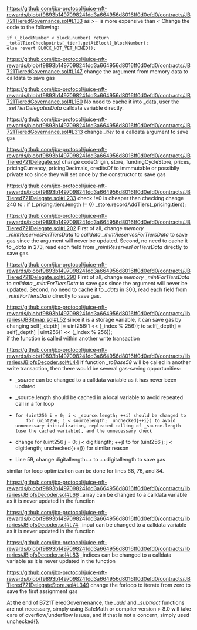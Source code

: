 https://github.com/jbx-protocol/juice-nft-rewards/blob/f9893b1497098241dd3a664956d8016ff0d0efd0/contracts/JB721TieredGovernance.sol#L133
as *>=* is more expensive than *<*
Change the code to the following:

    if (_blockNumber < block.number) return _totalTierCheckpoints[_tier].getAtBlock(_blockNumber);
    else revert BLOCK_NOT_YET_MINED();

https://github.com/jbx-protocol/juice-nft-rewards/blob/f9893b1497098241dd3a664956d8016ff0d0efd0/contracts/JB721TieredGovernance.sol#L147
change the argument from memory data to calldata to save gas

https://github.com/jbx-protocol/juice-nft-rewards/blob/f9893b1497098241dd3a664956d8016ff0d0efd0/contracts/JB721TieredGovernance.sol#L160
No need to cache it into _data, user the *_setTierDelegatesData* calldata variable directly. 

https://github.com/jbx-protocol/juice-nft-rewards/blob/f9893b1497098241dd3a664956d8016ff0d0efd0/contracts/JB721TieredGovernance.sol#L313
change *_tier* to a calldata argument to save gas

https://github.com/jbx-protocol/juice-nft-rewards/blob/f9893b1497098241dd3a664956d8016ff0d0efd0/contracts/JBTiered721Delegate.sol
change codeOrigin, store, fundingCycleStore, prices, pricingCurrency, pricingDecimals, creditsOf to immmutable or possiblly private too since they will set once by the constructor to save gas

https://github.com/jbx-protocol/juice-nft-rewards/blob/f9893b1497098241dd3a664956d8016ff0d0efd0/contracts/JBTiered721Delegate.sol#L233
check !=0 is cheaper than checking 
change 240 to :  if (_pricing.tiers.length != 0) _store.recordAddTiers(_pricing.tiers);

https://github.com/jbx-protocol/juice-nft-rewards/blob/f9893b1497098241dd3a664956d8016ff0d0efd0/contracts/JBTiered721Delegate.sol#L202
First of all, change *memory _mintReservesForTiersData* to *calldata _mintReservesForTiersData* to save gas since the argument will never be updated. Second, no need to cache it to *_data* in 273, read each field from *_mintReservesForTiersData* directly to save gas.

https://github.com/jbx-protocol/juice-nft-rewards/blob/f9893b1497098241dd3a664956d8016ff0d0efd0/contracts/JBTiered721Delegate.sol#L290
First of all, change *memory _mintForTiersData* to *calldata _mintForTiersData* to save gas since the argument will never be updated. Second, no need to cache it to *_data* in 300, read each field from *_mintForTiersData* directly to save gas.

https://github.com/jbx-protocol/juice-nft-rewards/blob/f9893b1497098241dd3a664956d8016ff0d0efd0/contracts/libraries/JBBitmap.sol#L52
since it is a storage variable, it can save gas by changing
    self[_depth] |= uint256(1 << (_index % 256));
to 
    self[_depth] = self[_depth] | uint256(1 << (_index % 256));    
if the function is called within another write transaction

https://github.com/jbx-protocol/juice-nft-rewards/blob/f9893b1497098241dd3a664956d8016ff0d0efd0/contracts/libraries/JBIpfsDecoder.sol#L44
if function *_toBase58* will be called in another write transaction, then there would be several gas-saving opportunities:
- *_source* can be changed to a calldata variable as it has never been updated
- _source.length should be cached in a local variable to avoid repeated call in a for loop
-     for (uint256 i = 0; i < _source.length; ++i) should be changed to
          for (uint256; i < sourcelength;  unchecked{++i}) to avoid unnecessary initialization, repleated calling of _source.length (use the cached variable), and the unnecessary check
-  change 
            for (uint256 j = 0; j < digitlength; ++j)
   to 
                  for (uint256 j; j < digitlength;  unchecked{++j}) for similar reason

- Line 59, change digitallength++ to ++digitallength to save gas

similar for loop optimization can be done for lines 68, 76, and 84.

https://github.com/jbx-protocol/juice-nft-rewards/blob/f9893b1497098241dd3a664956d8016ff0d0efd0/contracts/libraries/JBIpfsDecoder.sol#L66
_array can be changed to a calldata variable as it is never updated in the function

https://github.com/jbx-protocol/juice-nft-rewards/blob/f9893b1497098241dd3a664956d8016ff0d0efd0/contracts/libraries/JBIpfsDecoder.sol#L74
_input can be changed to a calldata variable as it is never updated in the function

https://github.com/jbx-protocol/juice-nft-rewards/blob/f9893b1497098241dd3a664956d8016ff0d0efd0/contracts/libraries/JBIpfsDecoder.sol#L83
_indices can be changed to a calldata variable as it is never updated in the function

https://github.com/jbx-protocol/juice-nft-rewards/blob/f9893b1497098241dd3a664956d8016ff0d0efd0/contracts/JBTiered721DelegateStore.sol#L349
change the forloop to iterate from zero to save the first assignment gas

At the end of B721TieredGovernenance, the *_add* and *_subtract* functions are not necessary, simply using SafeMath or compiler version > 8.0  will take care of overflow/underflow issues, and if that is not a concern, simply used unchecked{}.
 